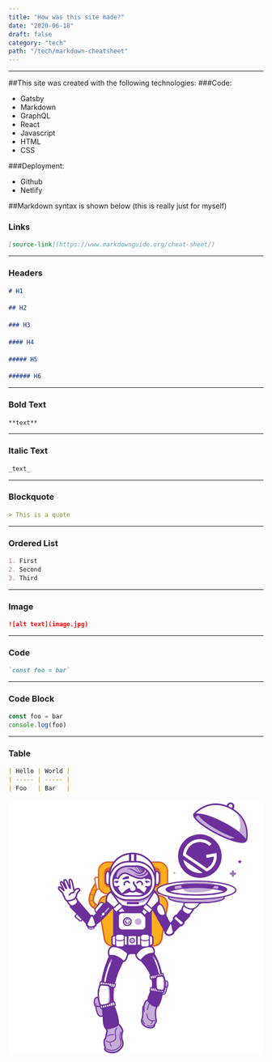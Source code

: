 ```yaml
---
title: "How was this site made?"
date: "2020-06-18"
draft: false
category: "tech"
path: "/tech/markdown-cheatsheet"
---
```


---

##This site was created with the following technologies:
###Code:

- Gatsby
- Markdown
- GraphQL
- React
- Javascript
- HTML
- CSS

###Deployment:

- Github
- Netlify

##Markdown syntax is shown below (this is really just for myself)

### Links

```md
[source-link](https://www.markdownguide.org/cheat-sheet/)
```

---

### Headers

```md
# H1

## H2

### H3

#### H4

##### H5

###### H6
```

---

### Bold Text

```md
**text**
```

---

### Italic Text

```md
_text_
```

---

### Blockquote

```md
> This is a quote
```

---

### Ordered List

```md
1. First
2. Second
3. Third
```

---

### Image

```md
![alt text](image.jpg)
```

---

### Code

```md
`const foo = bar`
```

---

### Code Block

```javascript
const foo = bar
console.log(foo)
```

---

### Table

```md
| Hello | World |
| ----- | ----- |
| Foo   | Bar   |
```

![alt](../../images/gatsby-astronaut.png)
